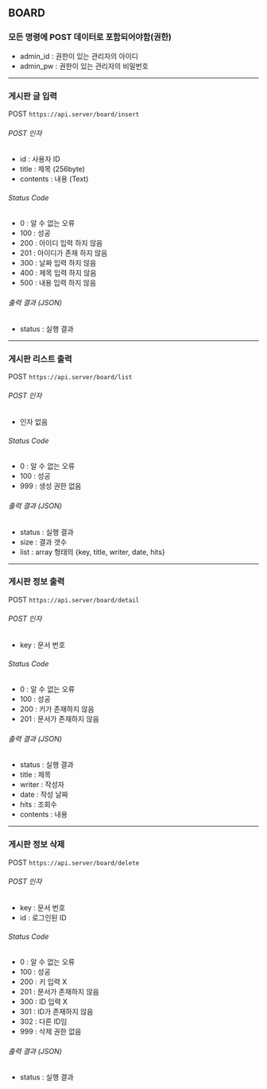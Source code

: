 ## BOARD

### 모든 명령에 POST 데이터로 포함되어야함(권한)
* admin_id : 권한이 있는 관리자의 아이디
* admin_pw : 권한이 있는 관리자의 비밀번호

------

### 게시판 글 입력
POST ` https://api.server/board/insert `

###### POST 인자
* id : 사용자 ID
* title : 제목 (256byte)
* contents : 내용 (Text)

###### Status Code
* 0 : 알 수 없는 오류
* 100 : 성공
* 200 : 아이디 입력 하지 않음
* 201 : 아이디가 존재 하지 않음
* 300 : 날짜 입력 하지 않음
* 400 : 제목 입력 하지 않음
* 500 : 내용 입력 하지 않음

###### 출력 결과 (JSON)
* status : 실행 결과

------

### 게시판 리스트 출력
POST ` https://api.server/board/list `

###### POST 인자
* 인자 없음

###### Status Code
* 0 : 알 수 없는 오류
* 100 : 성공
* 999 : 생성 권한 없음

###### 출력 결과 (JSON)
* status : 실행 결과
* size : 결과 갯수
* list : array 형태의 {key, title, writer, date, hits}

------

### 게시판 정보 출력
POST ` https://api.server/board/detail `

###### POST 인자
* key : 문서 번호

###### Status Code
* 0 : 알 수 없는 오류
* 100 : 성공
* 200 : 키가 존재하지 않음
* 201 : 문서가 존재하지 않음

###### 출력 결과 (JSON)
* status : 실행 결과
* title : 제목
* writer : 작성자
* date : 작성 날짜
* hits : 조회수
* contents : 내용

------

### 게시판 정보 삭제
POST ` https://api.server/board/delete `

###### POST 인자
* key : 문서 번호
* id : 로그인된 ID

###### Status Code
* 0 : 알 수 없는 오류
* 100 : 성공
* 200 : 키 입력 X
* 201 : 문서가 존재하지 않음
* 300 : ID 입력 X
* 301 : ID가 존재하지 않음
* 302 : 다른 ID임
* 999 : 삭제 권한 없음

###### 출력 결과 (JSON)
* status : 실행 결과
